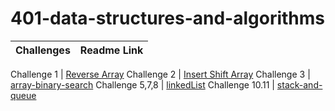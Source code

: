 # 401-data-structures-and-algorithms

Challenges | Readme Link
---  | --- 

Challenge 1      | [Reverse Array](challenges/reverseArray/reverseArr.md) 
Challenge 2      | [Insert Shift Array](challenges/array-insert-shift/array-insert-shift.md) 
Challenge 3      | [array-binary-search](challenges/array-binary-search/array-binary-search.md)
Challenge 5,7,8  | [linkedList](challenges/challeng05/linkedList.md)
Challenge 10.11  | [stack-and-queue](challenges/stack-and-queue/stack-and-queue.md)



